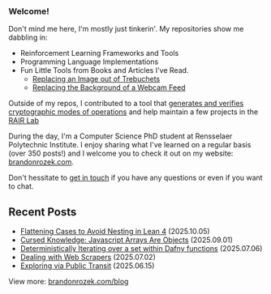 <!-- Automatically generated - do not edit directly -->
### Welcome!

Don't mind me here, I'm mostly just tinkerin'.
My repositories show me dabbling in: 
- Reinforcement Learning Frameworks and Tools
- Programming Language Implementations
- Fun Little Tools from Books and Articles I've Read.
  - [Replacing an Image out of Trebuchets](https://github.com/Brandon-Rozek/treimage)
  - [Replacing the Background of a Webcam Feed](https://github.com/Brandon-Rozek/bodypix-background)
  
Outside of my repos, I contributed to a tool that [generates and verifies cryptographic modes of operations](https://github.com/cryptosolvers/CryptoSolve)
and help maintain a few projects in the [RAIR Lab](https://github.com/RAIRLab) 

During the day, I'm a Computer Science PhD student at Rensselaer Polytechnic Institute.
I enjoy sharing what I've learned on a regular basis (over 350 posts!)
and I welcome you to check it out on my website: [brandonrozek.com](https://brandonrozek.com).

Don't hessitate to [get in touch](https://brandonrozek.com/contact/)
if you have any questions or even if you want to chat. 

## Recent Posts

- [Flattening Cases to Avoid Nesting in Lean 4](https://brandonrozek.com/blog/flattening-cases-avoid-nesting-lean-4/) (2025.10.05)
- [Cursed Knowledge: Javascript Arrays Are Objects](https://brandonrozek.com/blog/cursed-knowledge-javascript-arrays-are-objects/) (2025.09.01)
- [Deterministically Iterating over a set within Dafny functions](https://brandonrozek.com/blog/deterministic-set-iteration-dafny/) (2025.07.06)
- [Dealing with Web Scrapers](https://brandonrozek.com/blog/anti-scraper-techniques/) (2025.07.02)
- [Exploring via Public Transit](https://brandonrozek.com/blog/exploring-via-public-transit/) (2025.06.15)

View more: [brandonrozek.com/blog](https://brandonrozek.com/blog)